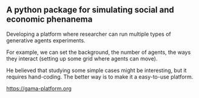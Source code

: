 ## A python package for simulating social and economic phenanema

Developing a platform where researcher can run multiple types of generative agents experiments.

For example, we can set the background, the number of agents, the ways they interact (setting up some grid where agents can move).

He believed that studying some simple cases might be interesting, but it requires hand-coding. The better way is to make it a easy-to-use platform.

https://gama-platform.org
